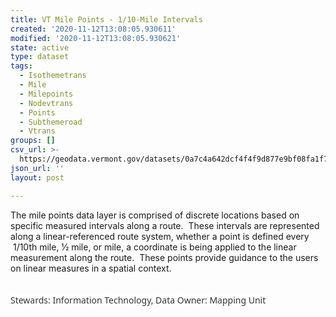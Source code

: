 ```yaml
---
title: VT Mile Points - 1/10-Mile Intervals
created: '2020-11-12T13:08:05.930611'
modified: '2020-11-12T13:08:05.930621'
state: active
type: dataset
tags:
  - Isothemetrans
  - Mile
  - Milepoints
  - Nodevtrans
  - Points
  - Subthemeroad
  - Vtrans
groups: []
csv_url: >-
  https://geodata.vermont.gov/datasets/0a7c4a642dcf4f4f9d877e9bf08fa1f7_44.csv?outSR=%7B%22latestWkid%22%3A32145%2C%22wkid%22%3A32145%7D
json_url: ''
layout: post

---
```

<span style='font-family: &quot;Avenir Next W01&quot;, &quot;Avenir Next W00&quot;, &quot;Avenir Next&quot;, Avenir, &quot;Helvetica Neue&quot;, Helvetica, Arial, sans-serif; font-size: 17px;'></span>The mile points data layer is comprised of discrete locations based
on specific measured intervals along a route.  These intervals are
represented along a linear-referenced route system, whether a point is defined
every  1/10th mile, ½ mile, or mile, a coordinate is being
applied to the linear measurement along the route.  These points provide guidance to the users on linear measures in a
spatial context.

<span style='color: rgb(51, 51, 51); font-family: &quot;Lucida Grande&quot;, &quot;Segoe UI&quot;, Arial, sans-serif; background-color: rgb(255, 255, 255);'><br />Stewards: Information Technology, Data Owner: Mapping Unit</span>
